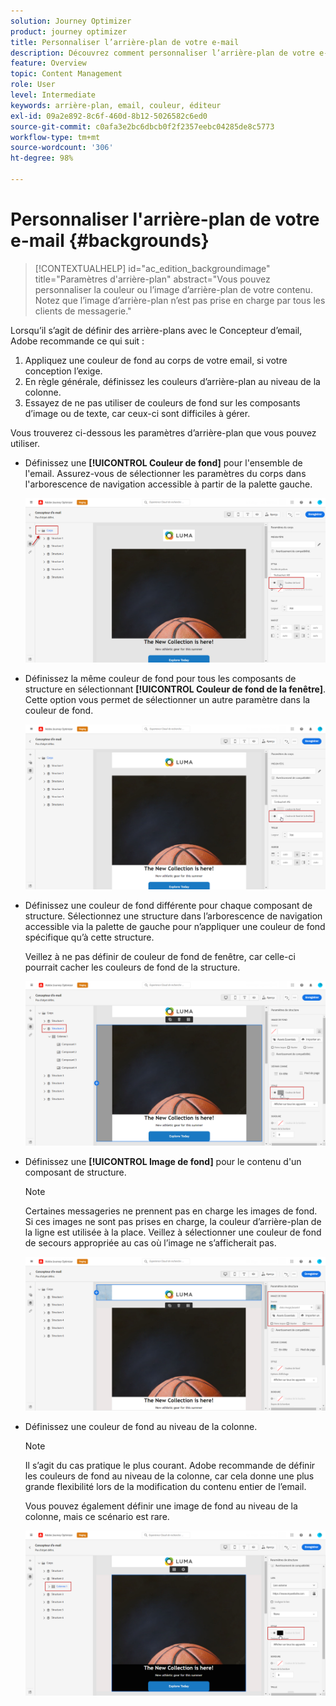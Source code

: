 ```yaml
---
solution: Journey Optimizer
product: journey optimizer
title: Personnaliser l’arrière-plan de votre e-mail
description: Découvrez comment personnaliser l’arrière-plan de votre e-mail
feature: Overview
topic: Content Management
role: User
level: Intermediate
keywords: arrière-plan, email, couleur, éditeur
exl-id: 09a2e892-8c6f-460d-8b12-5026582c6ed0
source-git-commit: c0afa3e2bc6dbcb0f2f2357eebc04285de8c5773
workflow-type: tm+mt
source-wordcount: '306'
ht-degree: 98%

---
```


# Personnaliser l&#39;arrière-plan de votre e-mail {#backgrounds}

>[!CONTEXTUALHELP]
>id="ac_edition_backgroundimage"
>title="Paramètres d&#39;arrière-plan"
>abstract="Vous pouvez personnaliser la couleur ou l’image d’arrière-plan de votre contenu. Notez que l’image d’arrière-plan n’est pas prise en charge par tous les clients de messagerie."

Lorsqu’il s’agit de définir des arrière-plans avec le Concepteur d’email, Adobe recommande ce qui suit :

1. Appliquez une couleur de fond au corps de votre email, si votre conception l’exige.
1. En règle générale, définissez les couleurs d’arrière-plan au niveau de la colonne.
1. Essayez de ne pas utiliser de couleurs de fond sur les composants d’image ou de texte, car ceux-ci sont difficiles à gérer.

Vous trouverez ci-dessous les paramètres d’arrière-plan que vous pouvez utiliser.

* Définissez une **[!UICONTROL Couleur de fond]** pour l&#39;ensemble de l&#39;email. Assurez-vous de sélectionner les paramètres du corps dans l&#39;arborescence de navigation accessible à partir de la palette gauche.

   ![](assets/background_1.png)

* Définissez la même couleur de fond pour tous les composants de structure en sélectionnant **[!UICONTROL Couleur de fond de la fenêtre]**. Cette option vous permet de sélectionner un autre paramètre dans la couleur de fond.

   ![](assets/background_2.png)

* Définissez une couleur de fond différente pour chaque composant de structure. Sélectionnez une structure dans l’arborescence de navigation accessible via la palette de gauche pour n’appliquer une couleur de fond spécifique qu’à cette structure.

   Veillez à ne pas définir de couleur de fond de fenêtre, car celle-ci pourrait cacher les couleurs de fond de la structure.

   ![](assets/background_3.png)

* Définissez une **[!UICONTROL Image de fond]** pour le contenu d&#39;un composant de structure.

   >[!NOTE]
   >
   >Certaines messageries ne prennent pas en charge les images de fond. Si ces images ne sont pas prises en charge, la couleur d’arrière-plan de la ligne est utilisée à la place. Veillez à sélectionner une couleur de fond de secours appropriée au cas où l’image ne s’afficherait pas.

   ![](assets/background_4.png)

* Définissez une couleur de fond au niveau de la colonne.

   >[!NOTE]
   >
   >Il s’agit du cas pratique le plus courant. Adobe recommande de définir les couleurs de fond au niveau de la colonne, car cela donne une plus grande flexibilité lors de la modification du contenu entier de l’email.

   Vous pouvez également définir une image de fond au niveau de la colonne, mais ce scénario est rare.

   ![](assets/background_5.png)
